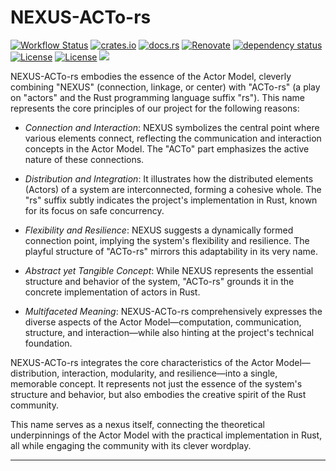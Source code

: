 # NEXUS-ACTo-rs

[![Workflow Status](https://github.com/j5ik2o/NEXUS-ACTo-rs/workflows/ci/badge.svg)](https://github.com/j5ik2o/NEXUS-ACTo-rs/actions?query=workflow%3A%22ci%22)
[![crates.io](https://img.shields.io/crates/v/NEXUS-ACTo-rs.svg)](https://crates.io/crates/NEXUS-ACTo-rs)
[![docs.rs](https://docs.rs/nexus-acto-rs/badge.svg)](https://docs.rs/nexus-acto-rs)
[![Renovate](https://img.shields.io/badge/renovate-enabled-brightgreen.svg)](https://renovatebot.com)
[![dependency status](https://deps.rs/repo/github/j5ik2o/NEXUS-ACTo-rs/status.svg)](https://deps.rs/repo/github/j5ik2o/NEXUS-ACTo-rs)
[![License](https://img.shields.io/badge/License-MIT-blue.svg)](https://opensource.org/licenses/MIT)
[![License](https://img.shields.io/badge/License-APACHE2.0-blue.svg)](https://opensource.org/licenses/apache-2-0)
[![](https://tokei.rs/b1/github/j5ik2o/NEXUS-ACTo-rs)](https://github.com/XAMPPRocky/tokei)


NEXUS-ACTo-rs embodies the essence of the Actor Model, cleverly combining "NEXUS" (connection, linkage, or center) with "ACTo-rs" (a play on "actors" and the Rust programming language suffix "rs"). This name represents the core principles of our project for the following reasons:

- *Connection and Interaction*: NEXUS symbolizes the central point where various elements connect, reflecting the communication and interaction concepts in the Actor Model. The "ACTo" part emphasizes the active nature of these connections.

- *Distribution and Integration*: It illustrates how the distributed elements (Actors) of a system are interconnected, forming a cohesive whole. The "rs" suffix subtly indicates the project's implementation in Rust, known for its focus on safe concurrency.

- *Flexibility and Resilience*: NEXUS suggests a dynamically formed connection point, implying the system's flexibility and resilience. The playful structure of "ACTo-rs" mirrors this adaptability in its very name.

- *Abstract yet Tangible Concept*: While NEXUS represents the essential structure and behavior of the system, "ACTo-rs" grounds it in the concrete implementation of actors in Rust.

- *Multifaceted Meaning*: NEXUS-ACTo-rs comprehensively expresses the diverse aspects of the Actor Model—computation, communication, structure, and interaction—while also hinting at the project's technical foundation.

NEXUS-ACTo-rs integrates the core characteristics of the Actor Model—distribution, interaction, modularity, and resilience—into a single, memorable concept. It represents not just the essence of the system's structure and behavior, but also embodies the creative spirit of the Rust community.

This name serves as a nexus itself, connecting the theoretical underpinnings of the Actor Model with the practical implementation in Rust, all while engaging the community with its clever wordplay.

---
